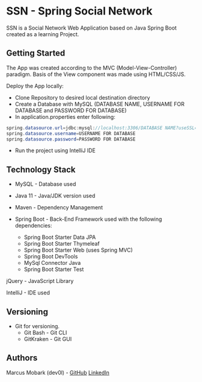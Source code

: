 # SSN - Spring Social Network

SSN is a Social Network Web Application based on Java Spring Boot created as a learning Project.

## Getting Started
The App was created according to the MVC (Model-View-Controller) paradigm. Basis of the View component was made using HTML/CSS/JS.

Deploy the App locally:

* Clone Repository to desired local destination directory
* Create a Database with MySQL (DATABASE NAME, USERNAME FOR DATABASE and PASSWORD FOR DATABASE)
* In application.properties enter following:
```Java
spring.datasource.url=jdbc:mysql://localhost:3306/DATABASE NAME?useSSL=false&serverTimezone=UTC
spring.datasource.username=USERNAME FOR DATABASE
spring.datasource.password=PASSWORD FOR DATABASE
```
* Run the project using IntelliJ IDE

## Technology Stack
* MySQL - Database used

* Java 11 - Java/JDK version used

* Maven - Dependency Management

* Spring Boot - Back-End Framework used with the following dependencies:
  * Spring Boot Starter Data JPA
  * Spring Boot Starter Thymeleaf
  * Spring Boot Starter Web (uses Spring MVC)
  * Spring Boot DevTools
  * MySql Connector Java
  * Spring Boot Starter Test

jQuery - JavaScript Library

IntelliJ - IDE used

## Versioning
* Git for versioning.
  * Git Bash - Git CLI
  * GitKraken - Git GUI

## Authors
Marcus Mobark (dev0l) - [GitHub](https://www.github.com/dev0l) [LinkedIn](https://se.linkedin.com/in/marcus-mobark-43358386)
